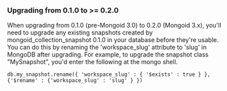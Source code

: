 ### Upgrading from 0.1.0 to >= 0.2.0

When upgrading from 0.1.0 (pre-Mongoid 3.0) to 0.2.0 (Mongoid 3.x), you'll need to upgrade any existing snapshots created by mongoid_collection_snapshot 0.1.0 in your database before they're usable. You can do this by renaming the 'workspace_slug' attribute to 'slug' in MongoDB after upgrading. For example, to upgrade the snapshot class "MySnapshot", you'd enter the following at the mongo shell.

```
db.my_snapshot.rename({ 'workspace_slug' : { '$exists' : true } }, {'$rename' : {'workspace_slug' : 'slug' } })
```

